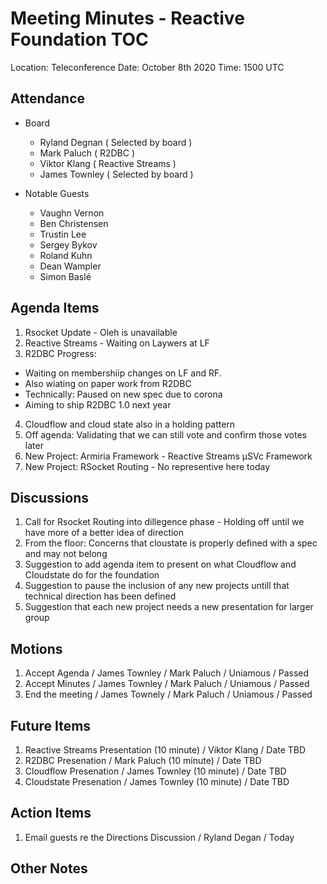 # Meeting Minutes - Reactive Foundation TOC

Location: Teleconference
Date: October 8th 2020
Time: 1500 UTC

## Attendance
- Board
  -  Ryland Degnan ( Selected by board )
  -  Mark Paluch ( R2DBC )
  -  Viktor Klang ( Reactive Streams )
  -  James Townley ( Selected by board )

- Notable Guests
  -  Vaughn Vernon
  -  Ben Christensen
  -  Trustin Lee
  -  Sergey Bykov
  -  Roland Kuhn
  -  Dean Wampler
  -  Simon Baslé

## Agenda Items
1. Rsocket Update - Oleh is unavailable
1. Reactive Streams - Waiting on Laywers at LF
1. R2DBC Progress:
  - Waiting on membershiip changes on LF and RF. 
  - Also wiating on paper work from R2DBC
  - Technically: Paused on new spec due to corona
  - Aiming to ship R2DBC 1.0 next year
4. Cloudflow and cloud state also in a holding pattern
1. Off agenda: Validating that we can still vote and confirm those votes later
1. New Project: Armiria Framework - Reactive Streams µSVc Framework
1. New Project: RSocket Routing - No representive here today

## Discussions
1. Call for Rsocket Routing into dillegence phase - Holding off until we have more of a better idea of direction
2. From the floor: Concerns that cloustate is properly defined with a spec and may not belong 
3. Suggestion to add agenda item to present on what Cloudflow and Cloudstate do for the foundation
4. Suggestion to pause the inclusion of any new projects untill that technical direction has been defined
5. Suggestion that each new project needs a new presentation for larger group

## Motions
1. Accept Agenda / James Townley / Mark Paluch / Uniamous / Passed
1. Accept Minutes / James Townley / Mark Paluch / Uniamous / Passed
1. End the meeting / James Townely / Mark Paluch / Uniamous / Passed

## Future Items
1. Reactive Streams Presentation (10 minute) / Viktor Klang / Date TBD
1. R2DBC Presenation / Mark Paluch (10 minute) / Date TBD
1. Cloudflow Presenation / James Townley (10 minute) / Date TBD
1. Cloudstate Presenation / James Townley (10 minute) / Date TBD

## Action Items
1. Email guests re the Directions Discussion / Ryland Degan / Today

## Other Notes
